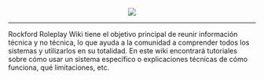 <p align="center"><img src="https://i.imgur.com/YZBvANd.png"></p>

***
Rockford Roleplay Wiki tiene el objetivo principal de reunir información técnica y no técnica, lo que ayuda a la comunidad a comprender todos los sistemas y utilizarlos en su totalidad. En este wiki encontrará tutoriales sobre cómo usar un sistema específico o explicaciones técnicas de cómo funciona, qué limitaciones, etc.

